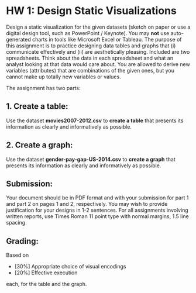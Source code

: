 # HW 1: Design Static Visualizations

Design a static visualization for the given datasets (sketch on paper or use a digital design tool, such as PowerPoint / Keynote). You may **not** use auto-generated charts in tools like Microsoft Excel or Tableau. The purpose of this assignment is to practice designing data tables and graphs that (i) communicate effectively and (ii) are aesthetically pleasing. Included are two spreadsheets. Think about the data in each spreadsheet and what an analyst looking at that data would care about. You are allowed to derive new variables (attributes) that are combinations of the given ones, but you cannot make up totally new variables or values. 

The assignment has two parts:

## 1. Create a table:
Use the dataset **movies2007-2012.csv** to **create a table** that presents its information as clearly and informatively as possible.

## 2. Create a graph:
Use the dataset **gender-pay-gap-US-2014.csv** to **create a graph** that presents its information as clearly and informatively as possible.

## Submission:
Your document should be in PDF format and with your submission for part 1 and part 2 on pages 1 and 2, respectively. You may wish to provide justification for your designs in 1-2 sentences. For all assignments involving written reports, use Times Roman 11 point type with normal margins, 1.5 line spacing. 

## Grading:
Based on 
- [30%] Appropriate choice of visual encodings
- [20%] Effective execution

each, for the table and the graph.